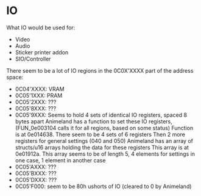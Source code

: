 # IO

What IO would be used for:
 - Video
 - Audio
 - Sticker printer addon
 - SIO/Controller

There seem to be a lot of IO regions in the 0C0X'XXXX part of the address space:
 - 0C04'XXXX: VRAM
 - 0C05'1XXX: PRAM
 - 0C05'2XXX: ???
 - 0C05'8XXX: ???
 - 0C05'9XXX: Seems to hold 4 sets of identical IO registers, spaced 8 bytes apart
              Animeland has a function to set these IO registers, (FUN_0e003104 calls it for all regions, based on some status)
              Function is at 0e014638. There seem to be 4 sets of 6 registers
              Then 2 more registers for general settings (040 and 050)
              Animeland has an array of structs/u16 arrays holding the data for these registers
              This array is at 0e01912a.
              This array seems to be of length 5, 4 elements for settings in one case,
              1 element in another case
 - 0C05'AXXX: ???
 - 0C05'BXXX: ???
 - 0C05'DXXX: ???
 - 0C05'F000: seem to be 80h ushorts of IO (cleared to 0 by Animeland)